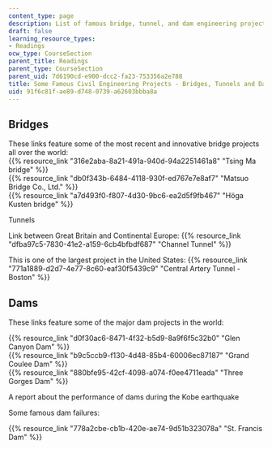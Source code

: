 ```yaml
---
content_type: page
description: List of famous bridge, tunnel, and dam engineering projects
draft: false
learning_resource_types:
- Readings
ocw_type: CourseSection
parent_title: Readings
parent_type: CourseSection
parent_uid: 7d6190cd-e900-dcc2-fa23-753356a2e788
title: Some Famous Civil Engineering Projects - Bridges, Tunnels and Dams
uid: 91f6c81f-ae89-d748-0739-a62603bbba8a
---
```

## Bridges

These links feature some of the most recent and innovative bridge projects all over the world:   
{{% resource_link "316e2aba-8a21-491a-940d-94a2251461a8" "Tsing Ma bridge" %}}   
{{% resource_link "db0f343b-6484-4118-930f-ed767e7e8af7" "Matsuo Bridge Co., Ltd." %}}   
{{% resource_link "a7d493f0-f807-4d30-9bc6-ea2d5f9fb467" "Höga Kusten bridge" %}} 

Tunnels

Link between Great Britain and Continental Europe: {{% resource_link "dfba97c5-7830-41e2-a159-6cb4bfbdf687" "Channel Tunnel" %}}

This is one of the largest project in the United States: {{% resource_link "771a1889-d2d7-4e77-8c60-eaf30f5439c9" "Central Artery Tunnel - Boston" %}}

## Dams

These links feature some of the major dam projects in the world:

{{% resource_link "d0f30ac6-8471-4f32-b5d9-8a9f6f5c32b0" "Glen Canyon Dam" %}}   
{{% resource_link "b9c5ccb9-f130-4d48-85b4-60006ec87187" "Grand Coulee Dam" %}}   
{{% resource_link "880bfe95-42cf-4098-a074-f0ee4711eada" "Three Gorges Dam" %}}   
  
A report about the performance of dams during the Kobe earthquake

Some famous dam failures:

{{% resource_link "778a2cbe-cb1b-420e-ae74-9d51b323078a" "St. Francis Dam" %}}
